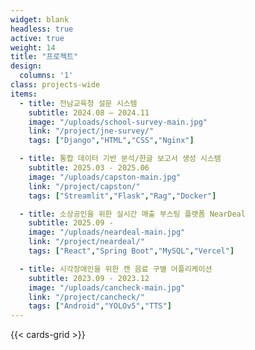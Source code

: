 ```yaml
---
widget: blank
headless: true
active: true
weight: 14
title: "프로젝트"
design:
  columns: '1'
class: projects-wide
items:
  - title: 전남교육청 설문 시스템
    subtitle: 2024.08 – 2024.11
    image: "/uploads/school-survey-main.jpg"
    link: "/project/jne-survey/"
    tags: ["Django","HTML","CSS","Nginx"]

  - title: 통합 데이터 기반 분석/한글 보고서 생성 시스템
    subtitle: 2025.03 - 2025.06
    image: "/uploads/capston-main.jpg"
    link: "/project/capston/"
    tags: ["Streamlit","Flask","Rag","Docker"]

  - title: 소상공인을 위한 실시간 매출 부스팅 플랫폼 NearDeal
    subtitle: 2025.09 - 
    image: "/uploads/neardeal-main.jpg"
    link: "/project/neardeal/"
    tags: ["React","Spring Boot","MySQL","Vercel"]

  - title: 시각장애인을 위한 캔 음료 구별 어플리케이션
    subtitle: 2023.09 - 2023.12
    image: "/uploads/cancheck-main.jpg"
    link: "/project/cancheck/"
    tags: ["Android","YOLOv5","TTS"]
---
```


{{< cards-grid >}}
